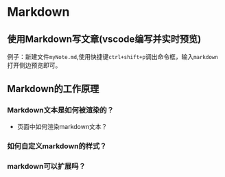 # Markdown
## 使用Markdown写文章(vscode编写并实时预览)
例子：新建文件`myNote.md`,使用快捷键`ctrl+shift+p`调出命令框，输入`markdown`打开侧边预览即可。
## Markdown的工作原理

### Markdown文本是如何被渲染的？
+ 页面中如何渲染markdown文本？
### 如何自定义markdown的样式？

### markdown可以扩展吗？

